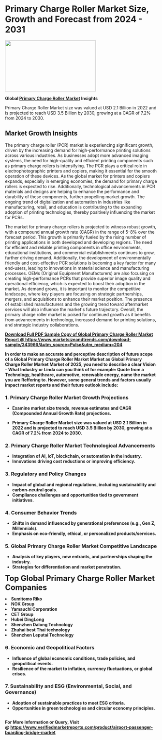 <H1>Primary Charge Roller Market Size, Growth and Forecast from 2024 - 2031</H1><img class="aligncenter size-medium wp-image-584254" src="https://thirdeyenews.in/wp-content/uploads/2024/09/Global-Market-Research-300x168.jpeg" alt="" width="300" height="168" /><p><strong>Global&nbsp;<a href="https://www.marketsizeandtrends.com/download-sample/343966/&amp;utm_source=Pulse&amp;utm_medium=204">Primary Charge Roller Market</a> Insights</strong></p><p>Primary Charge Roller Market size was valued at USD 2.1 Billion in 2022 and is projected to reach USD 3.5 Billion by 2030, growing at a CAGR of 7.2% from 2024 to 2030.</p><p><h2>Market Growth Insights</h2> <p>The primary charge roller (PCR) market is experiencing significant growth, driven by the increasing demand for high-performance printing solutions across various industries. As businesses adopt more advanced imaging systems, the need for high-quality and efficient printing components such as primary charge rollers is intensifying. The PCR plays a critical role in electrophotographic printers and copiers, making it essential for the smooth operation of these devices. As the global market for printers and copiers expands, especially in emerging economies, the demand for primary charge rollers is expected to rise. Additionally, technological advancements in PCR materials and designs are helping to enhance the performance and durability of these components, further propelling market growth. The ongoing trend of digitalization and automation in industries like manufacturing, retail, and education is contributing to the expanding adoption of printing technologies, thereby positively influencing the market for PCRs.</p> <p><strong><a href="#"></a></strong></p> <p>The market for primary charge rollers is projected to witness robust growth, with a compound annual growth rate (CAGR) in the range of 5–8% over the forecast period. This growth is primarily fueled by the rising number of printing applications in both developed and developing regions. The need for efficient and reliable printing components in office environments, educational institutions, and commercial establishments continues to grow, further driving demand. Additionally, the development of environmentally friendly and cost-effective PCR solutions is becoming a key factor for many end-users, leading to innovations in material science and manufacturing processes. OEMs (Original Equipment Manufacturers) are also focusing on creating high-performance PCRs that provide superior image quality and operational efficiency, which is expected to boost their adoption in the market. As demand grows, it is important to monitor the competitive landscape, where key players are focusing on strategic partnerships, mergers, and acquisitions to enhance their market position. The presence of established manufacturers and the growing trend toward aftermarket services will also influence the market's future trajectory. Overall, the primary charge roller market is poised for continued growth as it benefits from advancements in technology, increased demand for printing solutions, and strategic industry collaborations.</p> <p><strong><a href="#"></p><p><span class=""><strong>Download Full PDF Sample Copy of Global Primary Charge Roller Market Report</strong> @ <a href="https://www.marketsizeandtrends.com/download-sample/343966/&amp;utm_source=Pulse&amp;utm_medium=204" target="_blank">https://www.marketsizeandtrends.com/download-sample/343966/&amp;utm_source=Pulse&amp;utm_medium=204</a></span></p><p>In order to make an accurate and perceptive description of future scope of a Global&nbsp;Primary Charge Roller Market Market as Global&nbsp;Primary Charge Roller Market Market of 2025, you need to describe a clear Vision &ndash; What Industry or Linda can you think of for example: Quote from a Technology, healthcare, automotive, renewable energy, name the market you are Reffering to. However, some general trends and factors usually impact market reports and their future outlook include:</p><h3>1.&nbsp;<strong>Primary Charge Roller Market Growth Projections</strong></h3><ul><li>Examine market size trends, revenue estimates and CAGR (Compounded Annual Growth Rate) projections.</li><li><p>Primary Charge Roller Market size was valued at USD 2.1 Billion in 2022 and is projected to reach USD 3.5 Billion by 2030, growing at a CAGR of 7.2% from 2024 to 2030.</p></li></ul><h3>2.&nbsp;<strong>Primary Charge Roller Market Technological Advancements</strong></h3><ul><li>Integration of AI, IoT, blockchain, or automation in the industry.</li><li>Innovations driving cost reductions or improving efficiency.</li></ul><h3>3.&nbsp;<strong>Regulatory and Policy Changes</strong></h3><ul><li>Impact of global and regional regulations, including sustainability and carbon-neutral goals.</li><li>Compliance challenges and opportunities tied to government initiatives.</li></ul><h3>4.&nbsp;<strong>Consumer Behavior Trends</strong></h3><ul><li>Shifts in demand influenced by generational preferences (e.g., Gen Z, Millennials).</li><li>Emphasis on eco-friendly, ethical, or personalized products/services.</li></ul><h3>5.&nbsp;<strong>Global Primary Charge Roller Market Competitive Landscape</strong></h3><ul><li>Analysis of key players, new entrants, and partnerships shaping the industry.</li><li>Strategies for differentiation and market penetration.</li></ul><p data-pm-slice="1 1 []"><span style="color: inherit; font-family: inherit; font-size: 25px;">Top Global Primary Charge Roller Market Companies</span></p><div class="" data-test-id=""><p><li>Sumitomo Riko</li><li> NOK Group</li><li> Yamauchi Corporation</li><li> CET Group</li><li> Hubei DingLong</li><li> Shenzhen Dalong Technology</li><li> Zhuhai best Thai technology</li><li> Shenzhen Leputai Technology</li></p></div><h3>6.&nbsp;<strong>Economic and Geopolitical Factors</strong></h3><ul><li>Influence of global economic conditions, trade policies, and geopolitical events.</li><li>Resilience of the market to inflation, currency fluctuations, or global crises.</li></ul><h3>7.&nbsp;<strong>Sustainability and ESG (Environmental, Social, and Governance)</strong></h3><ul><li>Adoption of sustainable practices to meet ESG criteria.</li><li>Opportunities in green technologies and circular economy principles.</li></ul><h2><strong style="font-size: 14px;">For More Information or Query, Visit @&nbsp;</strong><a style="background-color: #ffffff; font-size: 14px;" href="https://www.marketsizeandtrends.com/report/primary-charge-roller-market/" target="_blank">https://www.verifiedmarketreports.com/product/airport-passenger-boarding-bridge-market</a></h2>
